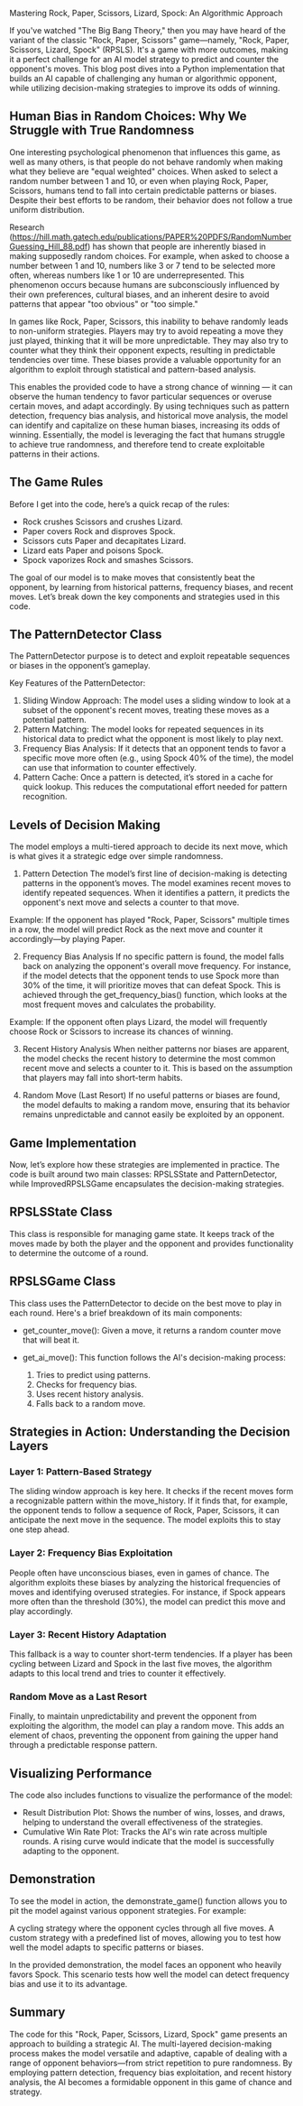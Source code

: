 Mastering Rock, Paper, Scissors, Lizard, Spock: An Algorithmic Approach

If you've watched "The Big Bang Theory," then you may have heard of the variant of the classic "Rock, Paper, Scissors" game—namely, "Rock, Paper, Scissors, Lizard, Spock" (RPSLS). It's a game with more outcomes, making it a perfect challenge for an AI model strategy to predict and counter the opponent's moves. This blog post dives into a Python implementation that builds an AI capable of challenging any human or algorithmic opponent, while utilizing decision-making strategies to improve its odds of winning.

## Human Bias in Random Choices: Why We Struggle with True Randomness

One interesting psychological phenomenon that influences this game, as well as many others, is that people do not behave randomly when making what they believe are "equal weighted" choices. When asked to select a random number between 1 and 10, or even when playing Rock, Paper, Scissors, humans tend to fall into certain predictable patterns or biases. Despite their best efforts to be random, their behavior does not follow a true uniform distribution.

Research (https://hill.math.gatech.edu/publications/PAPER%20PDFS/RandomNumberGuessing_Hill_88.pdf) has shown that people are inherently biased in making supposedly random choices. For example, when asked to choose a number between 1 and 10, numbers like 3 or 7 tend to be selected more often, whereas numbers like 1 or 10 are underrepresented. This phenomenon occurs because humans are subconsciously influenced by their own preferences, cultural biases, and an inherent desire to avoid patterns that appear "too obvious" or "too simple."

In games like Rock, Paper, Scissors, this inability to behave randomly leads to non-uniform strategies. Players may try to avoid repeating a move they just played, thinking that it will be more unpredictable. They may also try to counter what they think their opponent expects, resulting in predictable tendencies over time. These biases provide a valuable opportunity for an algorithm to exploit through statistical and pattern-based analysis.

This enables the provided code to have a strong chance of winning — it can observe the human tendency to favor particular sequences or overuse certain moves, and adapt accordingly. By using techniques such as pattern detection, frequency bias analysis, and historical move analysis, the model can identify and capitalize on these human biases, increasing its odds of winning. Essentially, the model is leveraging the fact that humans struggle to achieve true randomness, and therefore tend to create exploitable patterns in their actions.

## The Game Rules
Before I get into the code, here’s a quick recap of the rules:

- Rock crushes Scissors and crushes Lizard.
- Paper covers Rock and disproves Spock.
- Scissors cuts Paper and decapitates Lizard.
- Lizard eats Paper and poisons Spock.
- Spock vaporizes Rock and smashes Scissors.

The goal of our model is to make moves that consistently beat the opponent, by learning from historical patterns, frequency biases, and recent moves. Let’s break down the key components and strategies used in this code.

## The PatternDetector Class
The PatternDetector purpose is to detect and exploit repeatable sequences or biases in the opponent’s gameplay.

Key Features of the PatternDetector:

1) Sliding Window Approach: The model uses a sliding window to look at a subset of the opponent's recent moves, treating these moves as a potential pattern.
2) Pattern Matching: The model looks for repeated sequences in its historical data to predict what the opponent is most likely to play next.
3) Frequency Bias Analysis: If it detects that an opponent tends to favor a specific move more often (e.g., using Spock 40% of the time), the model can use that information to counter effectively.
4) Pattern Cache: Once a pattern is detected, it’s stored in a cache for quick lookup. This reduces the computational effort needed for pattern recognition.

## Levels of Decision Making
The model employs a multi-tiered approach to decide its next move, which is what gives it a strategic edge over simple randomness.

1. Pattern Detection
The model’s first line of decision-making is detecting patterns in the opponent’s moves. The model examines recent moves to identify repeated sequences. When it identifies a pattern, it predicts the opponent's next move and selects a counter to that move.

Example:
If the opponent has played "Rock, Paper, Scissors" multiple times in a row, the model will predict Rock as the next move and counter it accordingly—by playing Paper.

2. Frequency Bias Analysis
If no specific pattern is found, the model falls back on analyzing the opponent's overall move frequency. For instance, if the model detects that the opponent tends to use Spock more than 30% of the time, it will prioritize moves that can defeat Spock. This is achieved through the get_frequency_bias() function, which looks at the most frequent moves and calculates the probability.

Example:
If the opponent often plays Lizard, the model will frequently choose Rock or Scissors to increase its chances of winning.

3. Recent History Analysis
When neither patterns nor biases are apparent, the model checks the recent history to determine the most common recent move and selects a counter to it. This is based on the assumption that players may fall into short-term habits.

4. Random Move (Last Resort)
If no useful patterns or biases are found, the model defaults to making a random move, ensuring that its behavior remains unpredictable and cannot easily be exploited by an opponent.

## Game Implementation
Now, let’s explore how these strategies are implemented in practice. The code is built around two main classes: RPSLSState and PatternDetector, while ImprovedRPSLSGame encapsulates the decision-making strategies.

## RPSLSState Class
This class is responsible for managing game state. It keeps track of the moves made by both the player and the opponent and provides functionality to determine the outcome of a round.

## RPSLSGame Class
This class uses the PatternDetector to decide on the best move to play in each round. Here's a brief breakdown of its main components:

- get_counter_move(): Given a move, it returns a random counter move that will beat it.
- get_ai_move(): This function follows the AI's decision-making process:

  1) Tries to predict using patterns.
  2) Checks for frequency bias.
  3) Uses recent history analysis.
  4) Falls back to a random move.

## Strategies in Action: Understanding the Decision Layers

### Layer 1: Pattern-Based Strategy
The sliding window approach is key here. It checks if the recent moves form a recognizable pattern within the move_history. If it finds that, for example, the opponent tends to follow a sequence of Rock, Paper, Scissors, it can anticipate the next move in the sequence. The model exploits this to stay one step ahead.

### Layer 2: Frequency Bias Exploitation
People often have unconscious biases, even in games of chance. The algorithm exploits these biases by analyzing the historical frequencies of moves and identifying overused strategies. For instance, if Spock appears more often than the threshold (30%), the model can predict this move and play accordingly.

### Layer 3: Recent History Adaptation
This fallback is a way to counter short-term tendencies. If a player has been cycling between Lizard and Spock in the last five moves, the algorithm adapts to this local trend and tries to counter it effectively.

### Random Move as a Last Resort
Finally, to maintain unpredictability and prevent the opponent from exploiting the algorithm, the model can play a random move. This adds an element of chaos, preventing the opponent from gaining the upper hand through a predictable response pattern.

## Visualizing Performance
The code also includes functions to visualize the performance of the model:

- Result Distribution Plot: Shows the number of wins, losses, and draws, helping to understand the overall effectiveness of the strategies.
- Cumulative Win Rate Plot: Tracks the AI's win rate across multiple rounds. A rising curve would indicate that the model is successfully adapting to the opponent.

## Demonstration
To see the model in action, the demonstrate_game() function allows you to pit the model against various opponent strategies. For example:

A cycling strategy where the opponent cycles through all five moves.
A custom strategy with a predefined list of moves, allowing you to test how well the model adapts to specific patterns or biases.

In the provided demonstration, the model faces an opponent who heavily favors Spock. This scenario tests how well the model can detect frequency bias and use it to its advantage.

## Summary
The code for this "Rock, Paper, Scissors, Lizard, Spock" game presents an approach to building a strategic AI. The multi-layered decision-making process makes the model versatile and adaptive, capable of dealing with a range of opponent behaviors—from strict repetition to pure randomness. By employing pattern detection, frequency bias exploitation, and recent history analysis, the AI becomes a formidable opponent in this game of chance and strategy. 